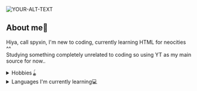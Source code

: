 <picture>
 <source media="(prefers-color-scheme: dark)" srcset="https://github.com/spyxin/spyxin/blob/main/ffhffjj.jpg?raw=true">
 <source media="(prefers-color-scheme: light)" srcset="https://github.com/spyxin/spyxin/blob/main/%E2%9C%A9.jpg?raw=true">
 <img alt="YOUR-ALT-TEXT" src="https://github.com/spyxin/spyxin/blob/main/%E2%9C%A9.jpg?raw=true">
</picture>

## About me🧸

<!-- will have to work on this a bit more lol -->
Hiya, call spyxin, I'm new to coding, currently learning HTML for neocities ^^
<br>
Studying something completely unrelated to coding so using YT as my main source for now..

<details>
<summary>Hobbies🪀</summary>

🎨 Art
<br>
🍳 Cooking
<br>
📚 Reading

</details>

<details>
<summary>Languages I'm currently learning💻</summary>

- HTML
- CSS

</details>
<!-- silly caprisun go spin,  nvm imma remove it -->
